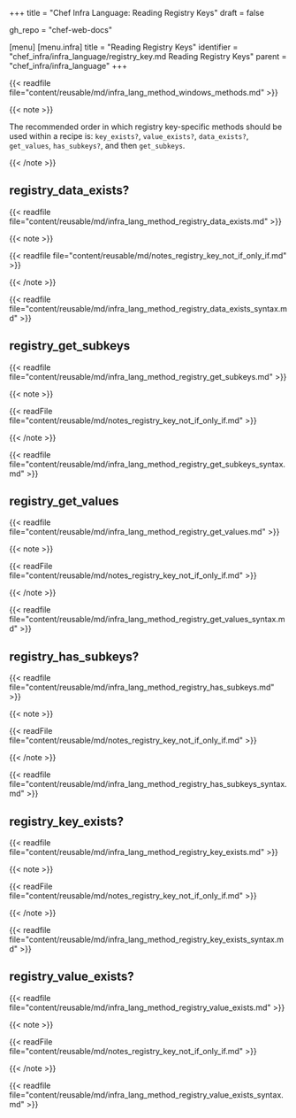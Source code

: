 +++
title = "Chef Infra Language: Reading Registry Keys"
draft = false

gh_repo = "chef-web-docs"

[menu]
  [menu.infra]
    title = "Reading Registry Keys"
    identifier = "chef_infra/infra_language/registry_key.md Reading Registry Keys"
    parent = "chef_infra/infra_language"
+++

{{< readfile file="content/reusable/md/infra_lang_method_windows_methods.md" >}}

{{< note >}}

The recommended order in which registry key-specific methods should be
used within a recipe is: `key_exists?`, `value_exists?`, `data_exists?`,
`get_values`, `has_subkeys?`, and then `get_subkeys`.

{{< /note >}}

## registry_data_exists?

{{< readfile file="content/reusable/md/infra_lang_method_registry_data_exists.md" >}}

{{< note >}}

{{< readfile file="content/reusable/md/notes_registry_key_not_if_only_if.md" >}}

{{< /note >}}

{{< readfile file="content/reusable/md/infra_lang_method_registry_data_exists_syntax.md" >}}

## registry_get_subkeys

{{< readfile file="content/reusable/md/infra_lang_method_registry_get_subkeys.md" >}}

{{< note >}}

{{< readFile file="content/reusable/md/notes_registry_key_not_if_only_if.md" >}}

{{< /note >}}

{{< readfile file="content/reusable/md/infra_lang_method_registry_get_subkeys_syntax.md" >}}

## registry_get_values

{{< readfile file="content/reusable/md/infra_lang_method_registry_get_values.md" >}}

{{< note >}}

{{< readFile file="content/reusable/md/notes_registry_key_not_if_only_if.md" >}}

{{< /note >}}

{{< readfile file="content/reusable/md/infra_lang_method_registry_get_values_syntax.md" >}}

## registry_has_subkeys?

{{< readfile file="content/reusable/md/infra_lang_method_registry_has_subkeys.md" >}}

{{< note >}}

{{< readFile file="content/reusable/md/notes_registry_key_not_if_only_if.md" >}}

{{< /note >}}

{{< readfile file="content/reusable/md/infra_lang_method_registry_has_subkeys_syntax.md" >}}

## registry_key_exists?

{{< readfile file="content/reusable/md/infra_lang_method_registry_key_exists.md" >}}

{{< note >}}

{{< readFile file="content/reusable/md/notes_registry_key_not_if_only_if.md" >}}

{{< /note >}}

{{< readfile file="content/reusable/md/infra_lang_method_registry_key_exists_syntax.md" >}}

## registry_value_exists?

{{< readfile file="content/reusable/md/infra_lang_method_registry_value_exists.md" >}}

{{< note >}}

{{< readFile file="content/reusable/md/notes_registry_key_not_if_only_if.md" >}}

{{< /note >}}

{{< readfile file="content/reusable/md/infra_lang_method_registry_value_exists_syntax.md" >}}
